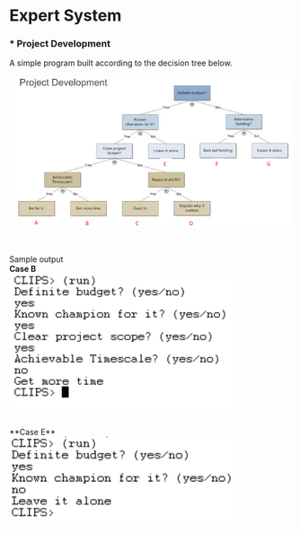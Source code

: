 # Expert System
### * Project Development
A simple program built according to the decision tree below. <br/><br/>
<img src="img/projdev_dt.PNG" width=700>

<br/>

Sample output <br/>
**Case B** <br/>
<img src="img/projdev_b.PNG" width=400>

<br/>
**Case E** <br/>
<img src="img/projdev_e.PNG" width=400>
